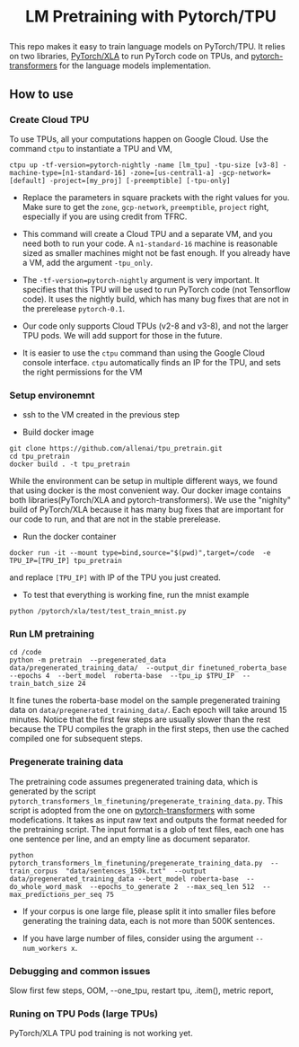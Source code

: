 # <p align=center> LM Pretraining with Pytorch/TPU</p>
This repo makes it easy to train language models on PyTorch/TPU. It relies on two libraries, [PyTorch/XLA](https://github.com/pytorch/xla/) to run PyTorch code on TPUs, and [pytorch-transformers](https://github.com/huggingface/pytorch-transformers) for the language models implementation.

## How to use

###  Create Cloud TPU

To use TPUs, all your computations happen on Google Cloud. Use the command `ctpu` to instantiate a TPU and VM,

```
ctpu up -tf-version=pytorch-nightly -name [lm_tpu] -tpu-size [v3-8] -machine-type=[n1-standard-16] -zone=[us-central1-a] -gcp-network=[default] -project=[my_proj] [-preemptible] [-tpu-only]
```

-  Replace the parameters in square prackets with the right values for you. Make sure to get the `zone`, `gcp-network`, `preemptible`, `project` right, especially if you are using credit from TFRC.

- This command will create a Cloud TPU and a separate VM, and you need both to run your code. A `n1-standard-16` machine is reasonable sized as smaller machines might not be fast enough. If you already have a VM, add the argument `-tpu_only`.

- The `-tf-version=pytorch-nightly` argument is very important. It specifies that this TPU will be used to run PyTorch code (not Tensorflow code). It uses the nightly build, which has many bug fixes that are not in the prerelease `pytorch-0.1`.

- Our code only supports Cloud TPUs (v2-8 and v3-8), and not the larger TPU pods. We will add support for those in the future.

- It is easier to use the `ctpu` command than using the Google Cloud console interface. `ctpu` automatically finds an IP for the TPU, and sets the right permissions for the VM


###  Setup environemnt

- ssh to the VM created in the previous step

- Build docker image
```
git clone https://github.com/allenai/tpu_pretrain.git
cd tpu_pretrain
docker build . -t tpu_pretrain
```
While the environment can be setup in multiple different ways, we found that using docker is the most convenient way. Our docker image contains both libraries(PyTorch/XLA and pytorch-transformers). We use the "nighlty" build of PyTorch/XLA because it has many bug fixes that are important for our code to run, and that are not in the stable prerelease. 

- Run the docker container
```
docker run -it --mount type=bind,source="$(pwd)",target=/code  -e TPU_IP=[TPU_IP] tpu_pretrain
```
and replace `[TPU_IP]` with IP of the TPU you just created.

- To test that everything is working fine, run the mnist example
```
python /pytorch/xla/test/test_train_mnist.py
```

###  Run LM pretraining

```
cd /code
python -m pretrain  --pregenerated_data data/pregenerated_training_data/  --output_dir finetuned_roberta_base  --epochs 4  --bert_model  roberta-base  --tpu_ip $TPU_IP  --train_batch_size 24
```
It fine tunes the roberta-base model on the sample pregenerated training data on `data/pregenerated_training_data/`. Each epoch will take around 15 minutes. Notice that the first few steps are usually slower than the rest because the TPU compiles the graph in the first steps, then use the cached compiled one for subsequent steps.


###  Pregenerate training data

The pretraining code assumes pregenerated training data, which is generated by the script `pytorch_transformers_lm_finetuning/pregenerate_training_data.py`. This script is adopted from the one on [pytorch-transformers](https://github.com/huggingface/pytorch-transformers/blob/master/examples/lm_finetuning/pregenerate_training_data.py) with some modefications. It takes as input raw text and outputs the format needed for the pretraining script. The input format
is a glob of text files, each one has one sentence per line, and an empty line as document separator.

```
python  pytorch_transformers_lm_finetuning/pregenerate_training_data.py  --train_corpus  "data/sentences_150k.txt"  --output data/pregenerated_training_data --bert_model roberta-base  --do_whole_word_mask  --epochs_to_generate 2  --max_seq_len 512  --max_predictions_per_seq 75
```

- If your corpus is one large file, please split it into smaller files before generating the training data, each is not more than 500K sentences.

- If you have large number of files, consider using the argument `--num_workers x`.


###  Debugging and common issues

Slow first few steps, OOM, --one_tpu, restart tpu, .item(), metric report, 


###  Runing on TPU Pods (large TPUs)

PyTorch/XLA TPU pod training is not working yet. 
